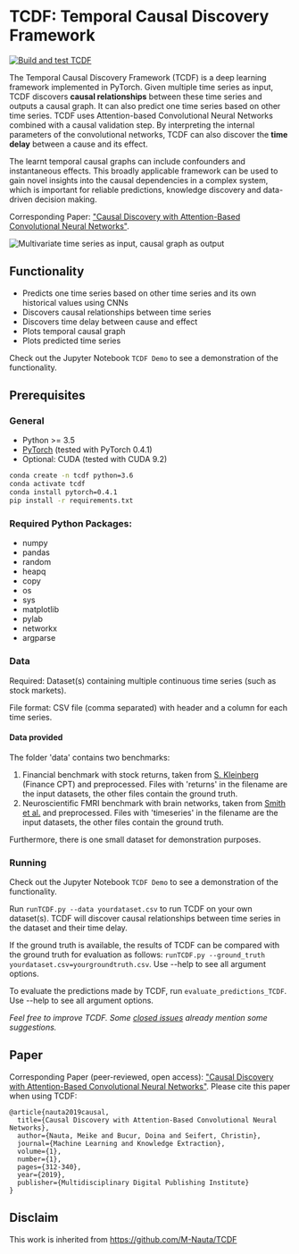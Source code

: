 # TCDF: Temporal Causal Discovery Framework

[![Build and test TCDF](https://github.com/phamquiluan/TCDF/actions/workflows/python-package-conda.yml/badge.svg)](https://github.com/phamquiluan/TCDF/actions/workflows/python-package-conda.yml)

The Temporal Causal Discovery Framework (TCDF) is a deep learning framework implemented in PyTorch. Given multiple time series as input, TCDF discovers **causal relationships** between these time series and outputs a causal graph. It can also predict one time series based on other time series. TCDF uses Attention-based Convolutional Neural Networks combined with a causal validation step. By interpreting the internal parameters of the convolutional networks, TCDF can also discover the **time delay** between a cause and its effect. 

The learnt temporal causal graphs can include confounders and instantaneous effects.  This broadly applicable framework can be used to gain novel insights into the causal dependencies in a complex system, which is important for reliable predictions, knowledge discovery and data-driven decision making. 

Corresponding Paper: ["Causal Discovery with Attention-Based Convolutional Neural Networks"](https://www.mdpi.com/2504-4990/1/1/19).

![Multivariate time series as input, causal graph as output](https://res.mdpi.com/make/make-01-00019/article_deploy/html/images/make-01-00019-g001.png)

## Functionality

* Predicts one time series based on other time series and its own historical values using CNNs
* Discovers causal relationships between time series
* Discovers time delay between cause and effect
* Plots temporal causal graph
* Plots predicted time series

Check out the Jupyter Notebook `TCDF Demo` to see a demonstration of the functionality. 
## Prerequisites

### General
* Python >= 3.5
* [PyTorch](https://pytorch.org/get-started/locally/) (tested with PyTorch 0.4.1)
* Optional: CUDA (tested with CUDA 9.2) 

```bash
conda create -n tcdf python=3.6
conda activate tcdf
conda install pytorch=0.4.1
pip install -r requirements.txt
```


### Required Python Packages:
* numpy
* pandas
* random
* heapq
* copy
* os
* sys
* matplotlib
* pylab
* networkx
* argparse

### Data
Required: Dataset(s) containing multiple continuous time series (such as stock markets). 

File format: 
CSV file (comma separated) with header and a column for each time series. 

#### Data provided
The folder 'data' contains two benchmarks:
1. Financial benchmark with stock returns, taken from [S. Kleinberg](http://www.skleinberg.org/data.html) (Finance CPT) and preprocessed. Files with 'returns' in the filename are the input datasets, the other files contain the ground truth. 
2. Neuroscientific FMRI benchmark with brain networks, taken from [Smith et al.](http://www.fmrib.ox.ac.uk/datasets/netsim/) and preprocessed. Files with 'timeseries' in the filename are the input datasets, the other files contain the ground truth. 

Furthermore, there is one small dataset for demonstration purposes.

### Running

Check out the Jupyter Notebook `TCDF Demo` to see a demonstration of the functionality. 

Run `runTCDF.py --data yourdataset.csv` to run TCDF on your own dataset(s). TCDF will discover causal relationships between time series in the dataset and their time delay. 

If the ground truth is available, the results of TCDF can be compared with the ground truth for evaluation as follows: `runTCDF.py --ground_truth yourdataset.csv=yourgroundtruth.csv`. Use --help to see all argument options.

To evaluate the predictions made by TCDF, run `evaluate_predictions_TCDF`. Use --help to see all argument options.

_Feel free to improve TCDF. Some [closed issues](https://github.com/M-Nauta/TCDF/issues?q=is%3Aissue+is%3Aclosed) already mention some suggestions._  
 
## Paper

Corresponding Paper (peer-reviewed, open access): ["Causal Discovery with Attention-Based Convolutional Neural Networks"](https://www.mdpi.com/2504-4990/1/1/19). 
Please cite this paper when using TCDF:

```
@article{nauta2019causal,
  title={Causal Discovery with Attention-Based Convolutional Neural Networks},
  author={Nauta, Meike and Bucur, Doina and Seifert, Christin},
  journal={Machine Learning and Knowledge Extraction},
  volume={1},
  number={1},
  pages={312-340},
  year={2019},
  publisher={Multidisciplinary Digital Publishing Institute}
}
```

## Disclaim

This work is inherited from https://github.com/M-Nauta/TCDF
